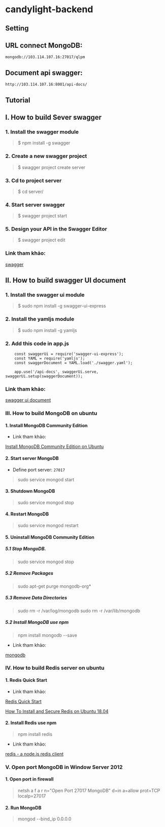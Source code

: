 # candylight-backend

Setting
---
## URL connect MongoDB: 
    mongodb://103.114.107.16:27017/qlpm
## Document api swagger:
    http://103.114.107.16:8001/api-docs/
    
 
Tutorial
---
## I. How to build Sever swagger 
### 1. Install the swagger module
> $ npm install -g swagger

### 2. Create a new swagger project
> $ swagger project create server

### 3. Cd to project server
> $ cd server/

### 4. Start server swagger
> $ swagger project start

### 5. Design your API in the Swagger Editor
> $ swagger project edit

### Link tham khảo:

[swagger](https://www.npmjs.com/package/swagger)


## II. How to build swagger UI document
### 1. Install the swagger ui module
> $ sudo npm install -g swagger-ui-express

### 2. Install the yamljs module
> $ sudo npm install -g yamljs

### 2. Add this code in app.js
```nodejs
    const swaggerUi = require('swagger-ui-express');
    const YAML = require('yamljs');
    const swaggerDocument = YAML.load('./swagger.yaml');
    
    app.use('/api-docs', swaggerUi.serve, swaggerUi.setup(swaggerDocument));
```

### Link tham khảo:

[swagger ui document](https://www.npmjs.com/package/swagger-ui-express)

### III. How to build MongoDB on ubuntu
#### 1. Install MongoDB Community Edition 

- Link tham khảo:

[Install MongoDB Community Edition on Ubuntu](https://docs.mongodb.com/manual/tutorial/install-mongodb-on-ubuntu/)

#### 2. Start server MongoDB

- Define port server: `27017`

> sudo service mongod start

#### 3. Shutdown MongoDB

> sudo service mongod stop

#### 4. Restart MongoDB

> sudo service mongod restart

#### 5. Uninstall MongoDB Community Edition
##### 5.1 Stop MongoDB.  

> sudo service mongod stop

##### 5.2 Remove Packages

> sudo apt-get purge mongodb-org*

##### 5.3 Remove Data Directories

> sudo rm -r /var/log/mongodb
> sudo rm -r /var/lib/mongodb

##### 5.2 Install MongoDB use npm

> npm install mongodb --save

- Link tham khảo:

[mongodb](https://www.npmjs.com/package/mongodb)

### IV. How to build Redis server on ubuntu
#### 1. Redis Quick Start

- Link tham khảo:

[Redis Quick Start](https://redis.io/topics/quickstart)

[How To Install and Secure Redis on Ubuntu 18.04](https://www.digitalocean.com/community/tutorials/how-to-install-and-secure-redis-on-ubuntu-18-04)

#### 2. Install Redis use npm

> npm install redis

- Link tham khảo:

[redis - a node.js redis client](https://www.npmjs.com/package/redis)

### V. Open port MongoDB in Window Server 2012

#### 1. Open port in firewall
> netsh a f a r n="Open Port 27017 MongoDB" d=in a=allow prot=TCP localp=27017

#### 2. Run MongoDB

> mongod --bind_ip 0.0.0.0


